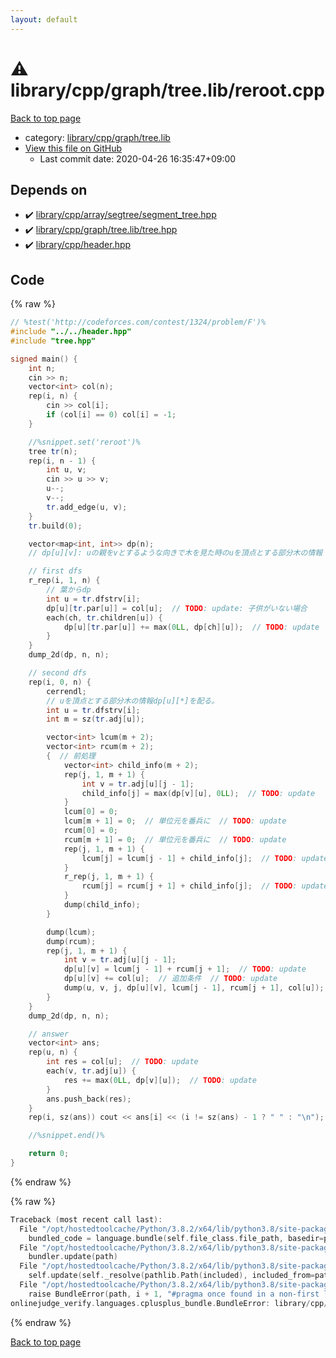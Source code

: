 ```yaml
---
layout: default
---
```


<!-- mathjax config similar to math.stackexchange -->
<script type="text/javascript" async
  src="https://cdnjs.cloudflare.com/ajax/libs/mathjax/2.7.5/MathJax.js?config=TeX-MML-AM_CHTML">
</script>
<script type="text/x-mathjax-config">
  MathJax.Hub.Config({
    TeX: { equationNumbers: { autoNumber: "AMS" }},
    tex2jax: {
      inlineMath: [ ['$','$'] ],
      processEscapes: true
    },
    "HTML-CSS": { matchFontHeight: false },
    displayAlign: "left",
    displayIndent: "2em"
  });
</script>

<script type="text/javascript" src="https://cdnjs.cloudflare.com/ajax/libs/jquery/3.4.1/jquery.min.js"></script>
<script src="https://cdn.jsdelivr.net/npm/jquery-balloon-js@1.1.2/jquery.balloon.min.js" integrity="sha256-ZEYs9VrgAeNuPvs15E39OsyOJaIkXEEt10fzxJ20+2I=" crossorigin="anonymous"></script>
<script type="text/javascript" src="../../../../../assets/js/copy-button.js"></script>
<link rel="stylesheet" href="../../../../../assets/css/copy-button.css" />


# :warning: library/cpp/graph/tree.lib/reroot.cpp

<a href="../../../../../index.html">Back to top page</a>

* category: <a href="../../../../../index.html#eaeee77e776a943cad05fb3e3b603f65">library/cpp/graph/tree.lib</a>
* <a href="{{ site.github.repository_url }}/blob/master/library/cpp/graph/tree.lib/reroot.cpp">View this file on GitHub</a>
    - Last commit date: 2020-04-26 16:35:47+09:00




## Depends on

* :heavy_check_mark: <a href="../../array/segtree/segment_tree.hpp.html">library/cpp/array/segtree/segment_tree.hpp</a>
* :heavy_check_mark: <a href="tree.hpp.html">library/cpp/graph/tree.lib/tree.hpp</a>
* :heavy_check_mark: <a href="../../header.hpp.html">library/cpp/header.hpp</a>


## Code

<a id="unbundled"></a>
{% raw %}
```cpp
// %test('http://codeforces.com/contest/1324/problem/F')%
#include "../../header.hpp"
#include "tree.hpp"

signed main() {
    int n;
    cin >> n;
    vector<int> col(n);
    rep(i, n) {
        cin >> col[i];
        if (col[i] == 0) col[i] = -1;
    }

    //%snippet.set('reroot')%
    tree tr(n);
    rep(i, n - 1) {
        int u, v;
        cin >> u >> v;
        u--;
        v--;
        tr.add_edge(u, v);
    }
    tr.build(0);

    vector<map<int, int>> dp(n);
    // dp[u][v]: uの親をvとするような向きで木を見た時のuを頂点とする部分木の情報

    // first dfs
    r_rep(i, 1, n) {
        // 葉からdp
        int u = tr.dfstrv[i];
        dp[u][tr.par[u]] = col[u];  // TODO: update: 子供がいない場合
        each(ch, tr.children[u]) {
            dp[u][tr.par[u]] += max(0LL, dp[ch][u]);  // TODO: update
        }
    }
    dump_2d(dp, n, n);

    // second dfs
    rep(i, 0, n) {
        cerrendl;
        // uを頂点とする部分木の情報dp[u][*]を配る。
        int u = tr.dfstrv[i];
        int m = sz(tr.adj[u]);

        vector<int> lcum(m + 2);
        vector<int> rcum(m + 2);
        {  // 前処理
            vector<int> child_info(m + 2);
            rep(j, 1, m + 1) {
                int v = tr.adj[u][j - 1];
                child_info[j] = max(dp[v][u], 0LL);  // TODO: update
            }
            lcum[0] = 0;
            lcum[m + 1] = 0;  // 単位元を番兵に  // TODO: update
            rcum[0] = 0;
            rcum[m + 1] = 0;  // 単位元を番兵に  // TODO: update
            rep(j, 1, m + 1) {
                lcum[j] = lcum[j - 1] + child_info[j];  // TODO: update
            }
            r_rep(j, 1, m + 1) {
                rcum[j] = rcum[j + 1] + child_info[j];  // TODO: update
            }
            dump(child_info);
        }

        dump(lcum);
        dump(rcum);
        rep(j, 1, m + 1) {
            int v = tr.adj[u][j - 1];
            dp[u][v] = lcum[j - 1] + rcum[j + 1];  // TODO: update
            dp[u][v] += col[u];  // 追加条件  // TODO: update
            dump(u, v, j, dp[u][v], lcum[j - 1], rcum[j + 1], col[u]);
        }
    }
    dump_2d(dp, n, n);

    // answer
    vector<int> ans;
    rep(u, n) {
        int res = col[u];  // TODO: update
        each(v, tr.adj[u]) {
            res += max(0LL, dp[v][u]);  // TODO: update
        }
        ans.push_back(res);
    }
    rep(i, sz(ans)) cout << ans[i] << (i != sz(ans) - 1 ? " " : "\n");

    //%snippet.end()%

    return 0;
}

```
{% endraw %}

<a id="bundled"></a>
{% raw %}
```cpp
Traceback (most recent call last):
  File "/opt/hostedtoolcache/Python/3.8.2/x64/lib/python3.8/site-packages/onlinejudge_verify/docs.py", line 340, in write_contents
    bundled_code = language.bundle(self.file_class.file_path, basedir=pathlib.Path.cwd())
  File "/opt/hostedtoolcache/Python/3.8.2/x64/lib/python3.8/site-packages/onlinejudge_verify/languages/cplusplus.py", line 170, in bundle
    bundler.update(path)
  File "/opt/hostedtoolcache/Python/3.8.2/x64/lib/python3.8/site-packages/onlinejudge_verify/languages/cplusplus_bundle.py", line 282, in update
    self.update(self._resolve(pathlib.Path(included), included_from=path))
  File "/opt/hostedtoolcache/Python/3.8.2/x64/lib/python3.8/site-packages/onlinejudge_verify/languages/cplusplus_bundle.py", line 214, in update
    raise BundleError(path, i + 1, "#pragma once found in a non-first line")
onlinejudge_verify.languages.cplusplus_bundle.BundleError: library/cpp/header.hpp: line 2: #pragma once found in a non-first line

```
{% endraw %}

<a href="../../../../../index.html">Back to top page</a>

